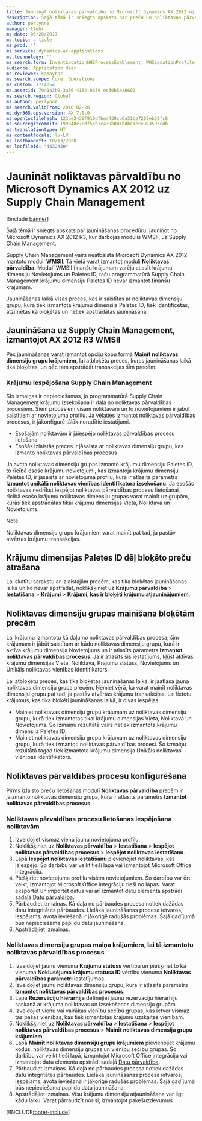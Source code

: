 ```yaml
---
title: Jaunināt noliktavas pārvaldību no Microsoft Dynamics AX 2012 uz Supply Chain Management
description: Šajā tēmā ir sniegts apskats par preču un noliktavas pārvaldības migrēšanas opcijām.
author: perlynne
manager: tfehr
ms.date: 06/20/2017
ms.topic: article
ms.prod: ''
ms.service: dynamics-ax-applications
ms.technology: ''
ms.search.form: InventLocationWHSProcessEnablement, WHSLocationProfile, InventTableStorageDimensionGroupChange, InventUpdateBlockedItem, WHSParameters, WHSReservationHierarchy, WHSUOMSeqGroupTable
audience: Application User
ms.reviewer: kamaybac
ms.search.scope: Core, Operations
ms.custom: 1714054
ms.assetid: 79a1a3b9-3a36-4162-8839-ec39b5e26602
ms.search.region: Global
ms.author: perlynne
ms.search.validFrom: 2016-02-28
ms.dyn365.ops.version: AX 7.0.0
ms.openlocfilehash: 123be2430f910dfbea438cb6a51be7203eb39fc8
ms.sourcegitcommit: 199848e78df5cb7c439b001bdbe1ece963593cdb
ms.translationtype: HT
ms.contentlocale: lv-LV
ms.lasthandoff: 10/13/2020
ms.locfileid: "4432440"
---
```

# <a name="upgrade-warehouse-management-from-microsoft-dynamics-ax-2012-to-supply-chain-management"></a>Jaunināt noliktavas pārvaldību no Microsoft Dynamics AX 2012 uz Supply Chain Management 


[!include [banner](../includes/banner.md)]

Šajā tēmā ir sniegts apskats par jaunināšanas procedūru, jauninot no Microsoft Dynamics AX 2012 R3, kur darbojas modulis WMSII, uz Supply Chain Management.

Supply Chain Management vairs neatbalsta Microsoft Dynamics AX 2012 mantoto moduli **WMSII**. Tā vietā varat izmantot moduli **Noliktavas pārvaldība**. Modulī WMSII finanšu krājumam varēja atlasīt krājumu dimensiju Novietojums un Paletes ID, taču programmatūrā Supply Chain Management krājumu dimensiju Paletes ID nevar izmantot finanšu krājumam.

Jaunināšanas laikā visas preces, kas ir saistītas ar noliktavas dimensiju grupu, kurā tiek izmantota krājumu dimensija Paletes ID, tiek identificētas, atzīmētas kā bloķētas un netiek apstrādātas jaunināšanai.

## <a name="upgrading-to-supply-chain-management-when-ax-2012-r3-wmsii-is-used"></a>Jaunināšana uz Supply Chain Management, izmantojot AX 2012 R3 WMSII
Pēc jaunināšanas varat izmantot opciju kopu formā **Mainīt noliktavas dimensiju grupu krājumiem**, lai atbloķētu preces, kuras jaunināšanas laikā tika bloķētas, un pēc tam apstrādāt transakcijas šīm precēm.

### <a name="enabling-items-in-supply-chain-management"></a>Krājumu iespējošana Supply Chain Management 
Šīs izmaiņas ir nepieciešamas, jo programmatūrā Supply Chain Management krājumu izsekošana ir daļa no noliktavas pārvaldības procesiem. Šiem procesiem visām noliktavām un to novietojumiem ir jābūt saistītiem ar novietojuma profilu. Ja vēlaties izmantot noliktavas pārvaldības procesus, ir jākonfigurē tālāk noradītie iestatījumi.
-   Esošajām noliktavām ir jāiespējo noliktavas pārvaldības procesu lietošana 
-   Esošās izlaistās preces ir jāsaista ar noliktavas dimensiju grupu, kas izmanto noliktavas pārvaldības procesus 

Ja avota noliktavas dimensiju grupas izmanto krājumu dimensiju Paletes ID, to rīcībā esošo krājumu novietojumi, kas izmantoja krājumu dimensiju Paletes ID, ir jāsaista ar novietojuma profilu, kurā ir atlasīts parametrs **Izmantot unikālā noliktavas vienības identifikatora izsekošanu**. Ja esošās noliktavas nedrīkst iespējot noliktavas pārvaldības procesu lietošanai, rīcībā esošo krājumu noliktavas dimensiju grupas varat mainīt uz grupām, kurās tiek apstrādātas tikai krājumu dimensijas Vieta, Noliktava un Novietojums. 

> [!NOTE] 
>  Noliktavas dimensiju grupu krājumiem varat mainīt pat tad, ja pastāv atvērtas krājumu transakcijas.

## <a name="find-products-that-were-blocked-because-of-pallet-id"></a>Krājumu dimensijas Paletes ID dēļ bloķēto preču atrašana
Lai skatītu sarakstu ar izlaistajām precēm, kas tika bloķētas jaunināšanas laikā un ko nevar apstrādāt, noklikšķiniet uz **Krājumu pārvaldība** &gt; **Iestatīšana** &gt; **Krājumi** &gt; **Krājumi, kas ir bloķēti krājumu atjauninājumiem**.

## <a name="change-storage-dimension-group-for-blocked-products"></a>Noliktavas dimensiju grupas mainīšana bloķētām precēm 
 
Lai krājumu izmantotu kā daļu no noliktavas pārvaldības procesa, šim krājumam ir jābūt saistītam ar kādu noliktavas dimensiju grupu, kurā ir aktīva krājumu dimensija Novietojums un ir atlasīts parametrs **Izmantot noliktavas pārvaldības procesus**. Ja ir atlasīts šis iestatījums, kļūst aktīvas krājumu dimensijas Vieta, Noliktava, Krājumu statuss, Novietojums un Unikāls noliktavas vienības identifikators.

Lai atbloķētu preces, kas tika bloķētas jaunināšanas laikā, ir jāatlasa jauna noliktavas dimensiju grupa precēm. Ņemiet vērā, ka varat mainīt noliktavas dimensiju grupu pat tad, ja pastāv atvērtas krājumu transakcijas. Lai lietotu krājumus, kas tika bloķēti jaunināšanas laikā, ir divas iespējas.

-   Mainiet noliktavas dimensiju grupu krājumam uz noliktavas dimensiju grupu, kurā tiek izmantotas tikai krājumu dimensijas Vieta, Noliktava un Novietojums. Šo izmaiņu rezultātā vairs netiek izmantota krājumu dimensija Paletes ID.
-   Mainiet noliktavas dimensiju grupu krājumam uz noliktavas dimensiju grupu, kurā tiek izmantoti noliktavas pārvaldības procesi. Šo izmaiņu rezultātā tagad tiek izmantota krājumu dimensija Unikāls noliktavas vienības identifikators.

## <a name="configure-warehouse-management-processes"></a>Noliktavas pārvaldības procesu konfigurēšana
Pirms izlaisto preču lietošanas modulī **Noliktavas pārvaldība** precēm ir jāizmanto noliktavas dimensiju grupa, kurā ir atlasīts parametrs **Izmantot noliktavas pārvaldības procesus**.

### <a name="enable-warehouses-to-use-warehouse-management-processes"></a>Noliktavas pārvaldības procesu lietošanas iespējošana noliktavām

1.  Izveidojiet vismaz vienu jaunu novietojuma profilu.
2.  Noklikšķiniet uz **Noliktavas pārvaldība** &gt; **Iestatīšana** &gt; **Iespējot noliktavas pārvaldības procesus** &gt; **Iespējot noliktavas iestatīšanu**.
3.  Lapā **Iespējot noliktavas iestatīšanu** pievienojiet noliktavas, kas jāiespējo. Šo darbību var veikt tieši lapā vai izmantojot Microsoft Office integrāciju.
4.  Piešķiriet novietojuma profilu visiem novietojumiem. Šo darbību var ērti veikt, izmantojot Microsoft Office integrāciju tieši no lapas. Varat eksportēt un importēt datus vai arī izmantot datu elementa apstrādi sadaļā [Datu pārvaldība](../../dev-itpro/data-entities/data-entities.md).
5.  Pārbaudiet izmaiņas. Kā daļa no pārbaudes procesa notiek dažādas datu integritātes pārbaudes. Lielāka jaunināšanas procesa ietvaros, iespējams, avota ieviešanā ir jākoriģē radušās problēmas. Šajā gadījumā būs nepieciešama papildu datu jaunināšana.
6.  Apstrādājiet izmaiņas.

### <a name="change-the-storage-dimension-group-for-items-so-that-it-uses-warehouse-management-processes"></a>Noliktavas dimensiju grupas maiņa krājumiem, lai tā izmantotu noliktavas pārvaldības procesus

1.  Izveidojiet jaunu vienuma **Krājumu statuss** vērtību un piešķiriet to kā vienuma **Noklusējuma krājumu statusa ID** vērtību vienuma **Noliktavas pārvaldības parametri** iestatījumos.
2.  Izveidojiet jaunu noliktavas dimensiju grupu, kurā ir atlasīts parametrs **Izmantot noliktavas pārvaldības procesus**.
3.  Lapā **Rezervāciju hierarhija** definējiet jaunu rezervāciju hierarhiju saskaņā ar krājuma noliktavas un izsekošanas dimensiju grupām.
4.  Izveidojiet vienu vai vairākas vienību secību grupas, kas ietver vismaz tās pašas vienības, kas tiek izmantotas krājumu uzskaites vienībām.
5.  Noklikšķiniet uz **Noliktavas pārvaldība** &gt; **Iestatīšana** &gt; **Iespējot noliktavas pārvaldības procesus** &gt; **Mainīt noliktavas dimensiju grupu krājumiem**.
6.  Lapā **Mainīt noliktavas dimensiju grupu krājumiem** pievienojiet krājumu kodus, noliktavas dimensiju grupas un vienību secību grupas. Šo darbību var veikt tieši lapā, izmantojot Microsoft Office integrāciju vai izmantojot datu elementa apstrādi sadaļā [Datu pārvaldība](../../dev-itpro/data-entities/data-entities.md).
7.  Pārbaudiet izmaiņas. Kā daļa no pārbaudes procesa notiek dažādas datu integritātes pārbaudes. Lielāka jaunināšanas procesa ietvaros, iespējams, avota ieviešanā ir jākoriģē radušās problēmas. Šajā gadījumā būs nepieciešama papildu datu jaunināšana.
8.  Apstrādājiet izmaiņas. Visu krājumu dimensiju atjaunināšana var ilgt kādu laiku. Varat pārraudzīt norisi, izmantojot pakešuzdevumus.


[!INCLUDE[footer-include](../../includes/footer-banner.md)]
